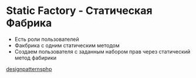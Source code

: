 # Static Factory - Статическая Фабрика

* Есть роли пользователей
* Факбрика с одним статическим методом
* Создаем пользователя с заданным набором прав через статический метод фабирики

[designpatternsphp](https://designpatternsphp.readthedocs.io/ru/latest/Creational/StaticFactory/README.html)
   
